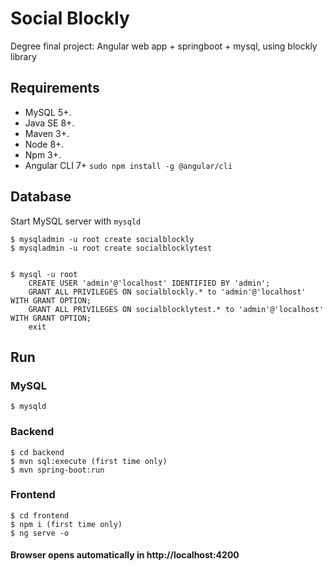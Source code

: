 # Social Blockly

Degree final project: Angular web app + springboot + mysql, using blockly library

## Requirements

- MySQL 5+.
- Java SE 8+.
- Maven 3+.
- Node 8+.
- Npm 3+.
- Angular CLI 7+ `sudo npm install -g @angular/cli`


## Database
Start MySQL server with `mysqld`
```
$ mysqladmin -u root create socialblockly
$ mysqladmin -u root create socialblocklytest


$ mysql -u root
    CREATE USER 'admin'@'localhost' IDENTIFIED BY 'admin';
    GRANT ALL PRIVILEGES ON socialblockly.* to 'admin'@'localhost' WITH GRANT OPTION;
    GRANT ALL PRIVILEGES ON socialblocklytest.* to 'admin'@'localhost' WITH GRANT OPTION;
    exit
```


## Run
### MySQL
```
$ mysqld
```
### Backend
```
$ cd backend
$ mvn sql:execute (first time only)
$ mvn spring-boot:run
```
### Frontend
```
$ cd frontend
$ npm i (first time only)
$ ng serve -o
```

#### Browser opens automatically in http://localhost:4200